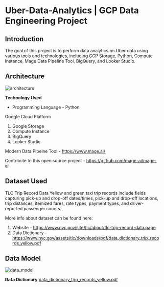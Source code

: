# Uber-Data-Analytics | GCP Data Engineering Project

**Introduction**
--
The goal of this project is to perform data analytics on Uber data using various tools and technologies, including GCP Storage, Python, Compute Instance, Mage Data Pipeline Tool, BigQuery, and Looker Studio.

**Architecture**
----------------------------
![architecture](https://github.com/user-attachments/assets/34b0e855-9b98-4a8b-a516-f45989497c9b)


**Technology Used**
- Programming Language - Python

Google Cloud Platform
1. Google Storage
2. Compute Instance 
3. BigQuery
4. Looker Studio

Modern Data Pipeine Tool - https://www.mage.ai/

Contribute to this open source project - https://github.com/mage-ai/mage-ai

## Dataset Used
TLC Trip Record Data
Yellow and green taxi trip records include fields capturing pick-up and drop-off dates/times, pick-up and drop-off locations, trip distances, itemized fares, rate types, payment types, and driver-reported passenger counts. 

More info about dataset can be found here:
1. Website - https://www.nyc.gov/site/tlc/about/tlc-trip-record-data.page
2. Data Dictionary - https://www.nyc.gov/assets/tlc/downloads/pdf/data_dictionary_trip_records_yellow.pdf

## Data Model
![data_model](https://github.com/user-attachments/assets/4943d59a-f284-4871-9952-81f663f6adf0)

**Data Dictionary**
[data_dictionary_trip_records_yellow.pdf](https://github.com/user-attachments/files/20538304/data_dictionary_trip_records_yellow.pdf)

